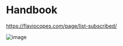 # Handbook


https://flaviocopes.com/page/list-subscribed/

![image](https://user-images.githubusercontent.com/7291672/83937953-8f412180-a803-11ea-9943-187c3013dcb3.png)
